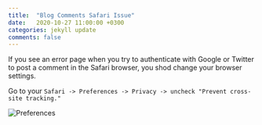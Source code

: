 ```yaml
---
title:  "Blog Comments Safari Issue"
date:   2020-10-27 11:00:00 +0300
categories: jekyll update
comments: false
---
```

If you see an error page when you try to authenticate with Google or Twitter to post a comment in the Safari browser, you shod change your browser settings.

Go to your `Safari -> Preferences -> Privacy -> uncheck "Prevent cross-site tracking."`

![Preferences](/assets/img/safari-issue.png)


